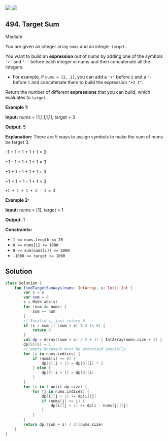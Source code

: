 [![](https://img.shields.io/github/stars/javadev/LeetCode-in-Kotlin?label=Stars&style=flat-square)](https://github.com/javadev/LeetCode-in-Kotlin)
[![](https://img.shields.io/github/forks/javadev/LeetCode-in-Kotlin?label=Fork%20me%20on%20GitHub%20&style=flat-square)](https://github.com/javadev/LeetCode-in-Kotlin/fork)

## 494\. Target Sum

Medium

You are given an integer array `nums` and an integer `target`.

You want to build an **expression** out of nums by adding one of the symbols `'+'` and `'-'` before each integer in nums and then concatenate all the integers.

*   For example, if `nums = [2, 1]`, you can add a `'+'` before `2` and a `'-'` before `1` and concatenate them to build the expression `"+2-1"`.

Return the number of different **expressions** that you can build, which evaluates to `target`.

**Example 1:**

**Input:** nums = [1,1,1,1,1], target = 3

**Output:** 5

**Explanation:** There are 5 ways to assign symbols to make the sum of nums be target 3. 

-1 + 1 + 1 + 1 + 1 = 3 

+1 - 1 + 1 + 1 + 1 = 3 

+1 + 1 - 1 + 1 + 1 = 3 

+1 + 1 + 1 - 1 + 1 = 3 

    +1 + 1 + 1 + 1 - 1 = 3

**Example 2:**

**Input:** nums = [1], target = 1

**Output:** 1

**Constraints:**

*   `1 <= nums.length <= 20`
*   `0 <= nums[i] <= 1000`
*   `0 <= sum(nums[i]) <= 1000`
*   `-1000 <= target <= 1000`

## Solution

```kotlin
class Solution {
    fun findTargetSumWays(nums: IntArray, s: Int): Int {
        var s = s
        var sum = 0
        s = Math.abs(s)
        for (num in nums) {
            sum += num
        }
        // Invalid s, just return 0
        if (s > sum || (sum + s) % 2 != 0) {
            return 0
        }
        val dp = Array((sum + s) / 2 + 1) { IntArray(nums.size + 1) }
        dp[0][0] = 1
        // empty knapsack must be processed specially
        for (i in nums.indices) {
            if (nums[i] == 0) {
                dp[0][i + 1] = dp[0][i] * 2
            } else {
                dp[0][i + 1] = dp[0][i]
            }
        }
        for (i in 1 until dp.size) {
            for (j in nums.indices) {
                dp[i][j + 1] += dp[i][j]
                if (nums[j] <= i) {
                    dp[i][j + 1] += dp[i - nums[j]][j]
                }
            }
        }
        return dp[(sum + s) / 2][nums.size]
    }
}
```